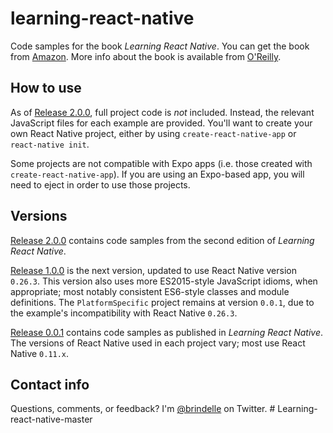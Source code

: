 # learning-react-native

Code samples for the book _Learning React Native_. You can get the book from [Amazon](http://bit.ly/lrn2edition). More info about the book is available from [O'Reilly](http://shop.oreilly.com/product/0636920085270.do).

## How to use

As of [Release 2.0.0](https://github.com/bonniee/learning-react-native/releases/tag/2.0.0), full project code is _not_ included. Instead, the relevant JavaScript files for each example are provided. You'll want to create your own React Native project, either by using `create-react-native-app` or `react-native init`.

Some projects are not compatible with Expo apps (i.e. those created with `create-react-native-app`). If you are using an Expo-based app, you will need to eject in order to use those projects.

## Versions

[Release 2.0.0](https://github.com/bonniee/learning-react-native/releases/tag/2.0.0) contains code samples from the second edition of _Learning React Native_.

[Release 1.0.0](https://github.com/bonniee/learning-react-native/releases/tag/1.0.0) is the next version, updated to use React Native version `0.26.3`. This version also uses more ES2015-style JavaScript idioms, when appropriate; most notably consistent ES6-style classes and module definitions. The `PlatformSpecific` project remains at version `0.0.1`, due to the example's incompatibility with React Native `0.26.3`.

[Release 0.0.1](https://github.com/bonniee/learning-react-native/releases/tag/0.0.1) contains code samples as published in _Learning React Native_. The versions of React Native used in each project vary; most use React Native `0.11.x`.

## Contact info

Questions, comments, or feedback? I'm [@brindelle](https://twitter.com/brindelle) on Twitter.
#   L e a r n i n g - r e a c t - n a t i v e - m a s t e r  
 